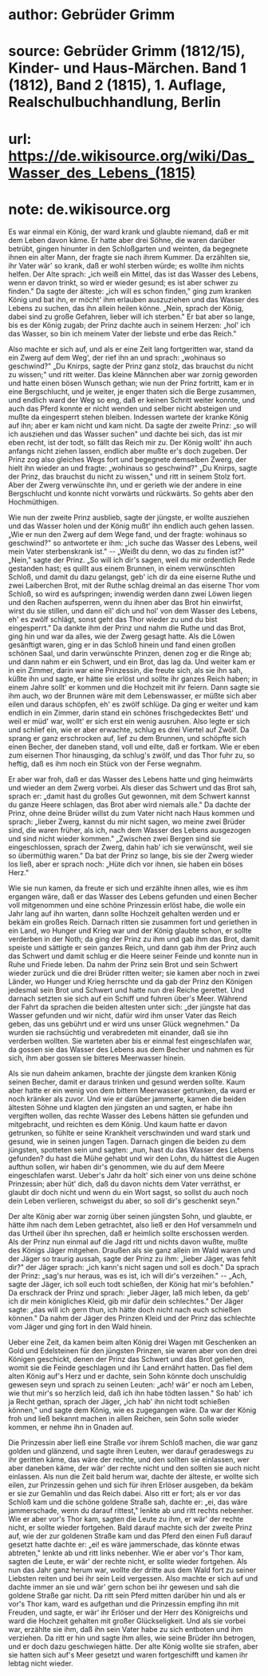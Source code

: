 # author: Gebrüder Grimm
# source: Gebrüder Grimm (1812/15), Kinder- und Haus-Märchen. Band 1 (1812), Band 2 (1815), 1. Auflage, Realschulbuchhandlung, Berlin
# url: https://de.wikisource.org/wiki/Das_Wasser_des_Lebens_(1815)
# note: de.wikisource.org

Es war einmal ein König, der ward krank und glaubte niemand, daß er mit dem Leben davon käme. Er hatte aber drei Söhne, die waren darüber betrübt, gingen hinunter in den Schloßgarten und weinten, da begegnete ihnen ein alter Mann, der fragte sie nach ihrem Kummer. Da erzählten sie, ihr Vater wär' so krank, daß er wohl sterben würde; es wollte ihm nichts helfen. Der Alte sprach: „ich weiß ein Mittel, das ist das Wasser des Lebens, wenn er davon trinkt, so wird er wieder gesund; es ist aber schwer zu finden." Da sagte der älteste: „ich will es schon finden," ging zum kranken König und bat ihn, er möcht' ihm erlauben auszuziehen und das Wasser des Lebens zu suchen, das ihn allein heilen könne. „Nein, sprach der König, dabei sind zu große Gefahren, lieber will ich sterben." Er bat aber so lange, bis es der König zugab; der Prinz dachte auch in seinem Herzen:  „hol' ich das Wasser, so bin ich meinem Vater der liebste und erbe das Reich." 

Also machte er sich auf, und als er eine Zeit lang fortgeritten war, stand da ein Zwerg auf dem Weg', der rief ihn an und sprach: „wohinaus so geschwind?" „Du Knirps, sagte der Prinz ganz stolz, das brauchst du nicht zu wissen;" und ritt weiter. Das kleine Männchen aber war zornig geworden und hatte einen bösen Wunsch gethan; wie nun der Prinz fortritt, kam er in eine Bergschlucht, und je weiter, je enger thaten sich die Berge zusammen, und endlich ward der Weg so eng, daß er keinen Schritt weiter konnte, und auch das Pferd konnte er nicht wenden und selber nicht absteigen und mußte da eingesperrt stehen bleiben. Indessen wartete der kranke König auf ihn; aber er kam nicht und kam nicht. Da sagte der zweite Prinz: „so will ich ausziehen und das Wasser suchen" und dachte bei sich, das ist mir eben recht, ist der todt, so fällt das Reich mir zu. Der König wollt' ihn auch anfangs nicht ziehen lassen, endlich aber mußte er's doch zugeben. Der Prinz zog also gleiches Wegs fort und begegnete demselben Zwerg, der hielt ihn wieder an und fragte: „wohinaus so geschwind?" „Du Knirps, sagte der Prinz, das brauchst du nicht zu wissen," und ritt in seinem Stolz fort. Aber der Zwerg verwünschte ihn, und er gerieth wie der andere in eine Bergschlucht  und konnte nicht vorwärts und rückwärts. So gehts aber den Hochmüthigen. 

Wie nun der zweite Prinz ausblieb, sagte der jüngste, er wollte ausziehen und das Wasser holen und der König mußt' ihn endlich auch gehen lassen. „Wie er nun den Zwerg auf dem Wege fand, und der fragte: wohinaus so geschwind?" so antwortete er ihm: „ich suche das Wasser des Lebens, weil mein Vater sterbenskrank ist." -- „Weißt du denn, wo das zu finden ist?" „Nein," sagte der Prinz. „So will ich dir's sagen, weil du mir ordentlich Rede gestanden hast; es quillt aus einem Brunnen, in einem verwünschten Schloß, und damit du dazu gelangst, geb' ich dir da eine eiserne Ruthe und zwei Laiberchen Brot, mit der Ruthe schlag dreimal an das eiserne Thor vom Schloß, so wird es aufspringen; inwendig werden dann zwei Löwen liegen und den Rachen aufsperren, wenn du ihnen aber das Brot hin einwirfst, wirst du sie stillen, und dann eil' dich und hol' von dem Wasser des Lebens, eh' es zwölf schlägt, sonst geht das Thor wieder zu und du bist eingesperrt." Da dankte ihm der Prinz und nahm die Ruthe und das Brot, ging hin und war da alles, wie der Zwerg gesagt hatte. Als die Löwen gesänftigt waren, ging er in das Schloß hinein und fand einen großen schönen Saal, und darin verwünschte Prinzen, denen zog er die Ringe ab; und dann nahm er ein Schwert,  und ein Brot, das lag da. Und weiter kam er in ein Zimmer, darin war eine Prinzessin, die freute sich, als sie ihn sah, küßte ihn und sagte, er hätte sie erlöst und sollte ihr ganzes Reich haben; in einem Jahre sollt' er kommen und die Hochzeit mit ihr feiern. Dann sagte sie ihm auch, wo der Brunnen wäre mit dem Lebenswasser, er müßte sich aber eilen und daraus schöpfen, eh' es zwölf schlüge. Da ging er weiter und kam endlich in ein Zimmer, darin stand ein schönes frischgedecktes Bett' und weil er müd' war, wollt' er sich erst ein wenig ausruhen. Also legte er sich und schlief ein, wie er aber erwachte, schlug es drei Viertel auf Zwölf. Da sprang er ganz erschrocken auf, lief zu dem Brunnen, und schöpfte sich einen Becher, der daneben stand, voll und eilte, daß er fortkam. Wie er eben zum eisernen Thor hinausging, da schlug's zwölf, und das Thor fuhr zu, so heftig, daß es ihm noch ein Stück von der Ferse wegnahm. 

Er aber war froh, daß er das Wasser des Lebens hatte und ging heimwärts und wieder an dem Zwerg vorbei. Als dieser das Schwert und das Brot sah, sprach er: „damit hast du großes Gut gewonnen, mit dem Schwert kannst du ganze Heere schlagen, das Brot aber wird niemals alle." Da dachte der Prinz, ohne deine Brüder willst du zum Vater nicht nach Haus kommen und sprach: „lieber Zwerg, kannst du mir nicht sagen, wo meine zwei Brüder sind, die waren früher,  als ich, nach dem Wasser des Lebens ausgezogen und sind nicht wieder kommen." „Zwischen zwei Bergen sind sie eingeschlossen, sprach der Zwerg, dahin hab' ich sie verwünscht, weil sie so übermüthig waren." Da bat der Prinz so lange, bis sie der Zwerg wieder los ließ, aber er sprach noch: „Hüte dich vor ihnen, sie haben ein böses Herz." 

Wie sie nun kamen, da freute er sich und erzählte ihnen alles, wie es ihm ergangen wäre, daß er das Wasser des Lebens gefunden und einen Becher voll mitgenommen und eine schöne Prinzessin erlöst habe, die wolle ein Jahr lang auf ihn warten, dann sollte Hochzeit gehalten werden und er bekäm ein großes Reich. Darnach ritten sie zusammen fort und geriethen in ein Land, wo Hunger und Krieg war und der König glaubte schon, er sollte verderben in der Noth; da ging der Prinz zu ihm und gab ihm das Brot, damit speiste und sättigte er sein ganzes Reich, und dann gab ihm der Prinz auch das Schwert und damit schlug er die Heere seiner Feinde und konnte nun in Ruhe und Friede leben. Da nahm der Prinz sein Brot und sein Schwert wieder zurück und die drei Brüder ritten weiter; sie kamen aber noch in zwei Länder, wo Hunger und Krieg herrschte und da gab der Prinz den Königen jedesmal sein Brot und Schwert und hatte nun drei Reiche gerettet. Und darnach setzten sie sich auf ein Schiff und fuhren über's Meer. Während der Fahrt da sprachen die beiden altesten  unter sich: „der jüngste hat das Wasser gefunden und wir nicht, dafür wird ihm unser Vater das Reich geben, das uns gebührt und er wird uns unser Glück wegnehmen." Da wurden sie rachsüchtig und verabredeten mit einander, daß sie ihn verderben wollten. Sie warteten aber bis er einmal fest eingeschlafen war, da gossen sie das Wasser des Lebens aus dem Becher und nahmen es für sich, ihm aber gossen sie bitteres Meerwasser hinein. 

Als sie nun daheim ankamen, brachte der jüngste dem kranken König seinen Becher, damit er daraus trinken und gesund werden sollte. Kaum aber hatte er ein wenig von dem bittern Meerwasser getrunken, da ward er noch kränker als zuvor. Und wie er darüber jammerte, kamen die beiden ältesten Söhne und klagten den jüngsten an und sagten, er habe ihn vergiften wollen, das rechte Wasser des Lebens hätten sie gefunden und mitgebracht, und reichten es dem König. Und kaum hatte er davon getrunken, so fühlte er seine Krankheit verschwinden und ward stark und gesund, wie in seinen jungen Tagen. Darnach gingen die beiden zu dem jüngsten, spotteten sein und sagten: „nun, hast du das Wasser des Lebens gefunden? du hast die Mühe gehabt und wir den Lohn, du hättest die Augen aufthun sollen, wir haben dir's genommen, wie du auf dem Meere eingeschlafen warst. Ueber's Jahr da holt' sich  einer von uns deine schöne Prinzessin; aber hüt' dich, daß du davon nichts dem Vater verräthst, er glaubt dir doch nicht und wenn du ein Wort sagst, so sollst du auch noch dein Leben verlieren, schweigst du aber, so soll dir's geschenkt seyn." 

Der alte König aber war zornig über seinen jüngsten Sohn, und glaubte, er hätte ihm nach dem Leben getrachtet, also ließ er den Hof versammeln und das Urtheil über ihn sprechen, daß er heimlich sollte erschossen werden. Als der Prinz nun einmal auf die Jagd ritt und nichts davon wußte, mußte des Königs Jäger mitgehen. Draußen als sie ganz allein im Wald waren und der Jäger so traurig aussah, sagte der Prinz zu ihm: „lieber Jäger, was fehlt dir?" der Jäger sprach: „ich kann's nicht sagen und soll es doch." Da sprach der Prinz: „sag's nur heraus, was es ist, ich will dir's verzeihen." -- „Ach, sagte der Jäger, ich soll euch todt schießen, der König hat mir's befohlen." Da erschrack der Prinz und sprach: „lieber Jäger, laß mich leben, da geb' ich dir mein königliches Kleid, gib mir dafür dein schlechtes." Der Jäger sagte: „das will ich gern thun, ich hätte doch nicht nach euch schießen können." Da nahm der Jäger des Prinzen Kleid und der Prinz das schlechte vom Jäger und ging fort in den Wald hinein. 

Ueber eine Zeit, da kamen beim alten König drei Wagen mit Geschenken an Gold und Edelsteinen  für den jüngsten Prinzen, sie waren aber von den drei Königen geschickt, denen der Prinz das Schwert und das Brot geliehen, womit sie die Feinde geschlagen und ihr Land ernährt hatten. Das fiel dem alten König auf's Herz und er dachte, sein Sohn könnte doch unschuldig gewesen seyn und sprach zu seinen Leuten: „ach! wär' er noch am Leben, wie thut mir's so herzlich leid, daß ich ihn habe tödten lassen." So hab' ich ja Recht gethan, sprach der Jäger, „ich hab' ihn nicht todt schießen können," und sagte dem König, wie es zugegangen wäre. Da war der König froh und ließ bekannt machen in allen Reichen, sein Sohn solle wieder kommen, er nehme ihn in Gnaden auf. 

Die Prinzessin aber ließ eine Straße vor ihrem Schloß machen, die war ganz golden und glänzend, und sagte ihren Leuten, wer darauf geradeswegs zu ihr geritten käme, das wäre der rechte, und den sollten sie einlassen, wer aber daneben käme, der wär' der rechte nicht und den sollten sie auch nicht einlassen. Als nun die Zeit bald herum war, dachte der älteste, er wollte sich eilen, zur Prinzessin gehen und sich für ihren Erlöser ausgeben, da bekäm er sie zur Gemahlin und das Reich dabei. Also ritt er fort; als er vor das Schloß kam und die schöne goldene Straße sah, dachte er: „ei, das wäre jammerschade, wenn du darauf rittest," lenkte ab und ritt rechts  nebenher. Wie er aber vor's Thor kam, sagten die Leute zu ihm, er wär' der rechte nicht, er sollte wieder fortgehen. Bald darauf machte sich der zweite Prinz auf, wie der zur goldenen Straße kam und das Pferd den einen Fuß darauf gesetzt hatte dachte er: „ei! es wäre jammerschade, das könnte etwas abtreten," lenkte ab und ritt links nebenher. Wie er aber vor's Thor kam, sagten die Leute, er wär' der rechte nicht, er sollte wieder fortgehen. Als nun das Jahr ganz herum war, wollte der dritte aus dem Wald fort zu seiner Liebsten reiten und bei ihr sein Leid vergessen. Also machte er sich auf und dachte immer an sie und wär' gern schon bei ihr gewesen und sah die goldene Straße gar nicht. Da ritt sein Pferd mitten darüber hin und als er vor's Thor kam, ward es aufgethan und die Prinzessin empfing ihn mit Freuden, und sagte, er wär' ihr Erlöser und der Herr des Königreichs und ward die Hochzeit gehalten mit großer Glückseligkeit. Und als sie vorbei war, erzählte sie ihm, daß ihn sein Vater habe zu sich entboten und ihm verziehen. Da ritt er hin und sagte ihm alles, wie seine Brüder ihn betrogen, und er doch dazu geschwiegen hätte. Der alte König wollte sie strafen, aber sie hatten sich auf's Meer gesetzt und waren fortgeschifft und kamen ihr lebtag nicht wieder. 

